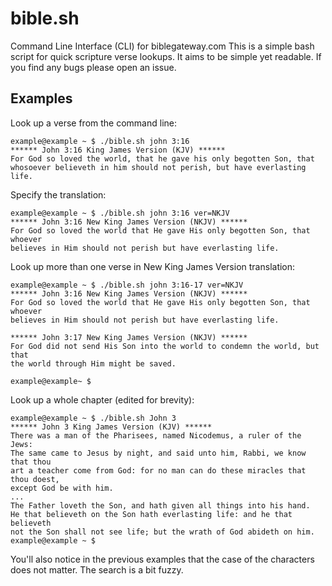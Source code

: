 # bible.sh
Command Line Interface (CLI) for biblegateway.com
This is a simple bash script for quick scripture verse lookups. It aims to be simple yet readable. If you find any bugs please open an issue.
## Examples
Look up a verse from the command line:
```
example@example ~ $ ./bible.sh john 3:16
****** John 3:16 King James Version (KJV) ******
For God so loved the world, that he gave his only begotten Son, that
whosoever believeth in him should not perish, but have everlasting life.
```
Specify the translation:
```
example@example ~ $ ./bible.sh john 3:16 ver=NKJV
****** John 3:16 New King James Version (NKJV) ******
For God so loved the world that He gave His only begotten Son, that whoever
believes in Him should not perish but have everlasting life.
```
Look up more than one verse in New King James Version translation:
```
example@example ~ $ ./bible.sh john 3:16-17 ver=NKJV
****** John 3:16 New King James Version (NKJV) ******
For God so loved the world that He gave His only begotten Son, that whoever
believes in Him should not perish but have everlasting life.

****** John 3:17 New King James Version (NKJV) ******
For God did not send His Son into the world to condemn the world, but that
the world through Him might be saved.

example@example~ $
```
Look up a whole chapter (edited for brevity):
```
example@example ~ $ ./bible.sh John 3
****** John 3 King James Version (KJV) ******
There was a man of the Pharisees, named Nicodemus, a ruler of the Jews:
The same came to Jesus by night, and said unto him, Rabbi, we know that thou
art a teacher come from God: for no man can do these miracles that thou doest,
except God be with him.
...
The Father loveth the Son, and hath given all things into his hand.
He that believeth on the Son hath everlasting life: and he that believeth
not the Son shall not see life; but the wrath of God abideth on him.
example@example ~ $ 
```
You'll also notice in the previous examples that the case of the characters does not matter. The search is a bit fuzzy.
